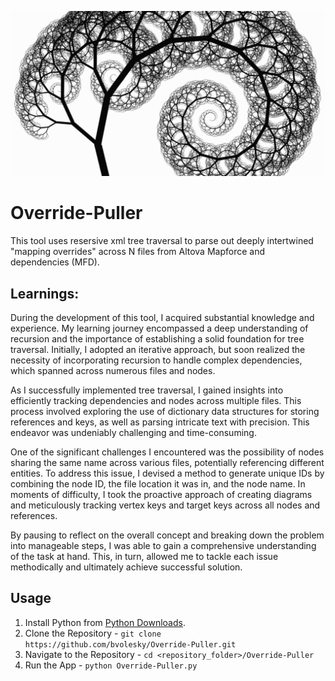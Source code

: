 ![Tree Image](tree.png)
# Override-Puller
This tool uses resersive xml tree traversal to parse out deeply intertwined "mapping overrides" across N files from Altova Mapforce and dependencies (MFD).

## Learnings:
During the development of this tool, I acquired substantial knowledge and experience. My learning journey encompassed a deep understanding of recursion and the importance of establishing a solid foundation for tree traversal. Initially, I adopted an iterative approach, but soon realized the necessity of incorporating recursion to handle complex dependencies, which spanned across numerous files and nodes.

As I successfully implemented tree traversal, I gained insights into efficiently tracking dependencies and nodes across multiple files. This process involved exploring the use of dictionary data structures for storing references and keys, as well as parsing intricate text with precision. This endeavor was undeniably challenging and time-consuming.

One of the significant challenges I encountered was the possibility of nodes sharing the same name across various files, potentially referencing different entities. To address this issue, I devised a method to generate unique IDs by combining the node ID, the file location it was in, and the node name. In moments of difficulty, I took the proactive approach of creating diagrams and meticulously tracking vertex keys and target keys across all nodes and references.

By pausing to reflect on the overall concept and breaking down the problem into manageable steps, I was able to gain a comprehensive understanding of the task at hand. This, in turn, allowed me to tackle each issue methodically and ultimately achieve successful solution.

## Usage
1. Install Python from [Python Downloads](https://www.python.org/downloads/).
2. Clone the Repository - ```git clone https://github.com/bvolesky/Override-Puller.git```
3. Navigate to the Repository - ```cd <repository_folder>/Override-Puller```
5. Run the App - ```python Override-Puller.py```
